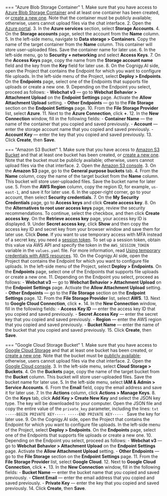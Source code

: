
=== "Azure Blob Storage Container"
    1. Make sure that you have access to [Azure Blob Storage Container](https://learn.microsoft.com/en-us/azure/storage/blobs/storage-blobs-introduction) and at least one container has been created, or [create a new one](https://learn.microsoft.com/en-us/azure/storage/blobs/storage-quickstart-blobs-portal#create-a-container). Note that the container must be publicly available; otherwise, users cannot upload files via the chat interface.
    2. Open the [Azure portal](https://portal.azure.com/#home). 
    3. In the **Azure services** section, select **Storage Accounts**.
    4. On the **Storage accounts** page, select the account from the **Name** column.
    5. In the left-side menu, navigate to **Data storage > Containers**. Copy the name of the target container from the **Name** column. This container will store user-uploaded files. Save the container name for later use.
    6. In the left-side menu, go to **Security + networking** and select **Access Keys**. 
    7. On the **Access Keys** page, copy the name from the **Storage account name** field and the key from the **Key** field for later use. 
    8. On the Cognigy.AI side, open the Project that contains the Endpoint for which you want to configure file uploads. In the left-side menu of the Project, select **Deploy > Endpoints**. On the **Endpoints** page, select one of the Endpoints that supports file uploads or create a new one.
    9. Depending on the Endpoint you select, proceed as follows:
        - **Webchat v3** — go to **Webchat Behavior > Attachment Upload** on the **Endpoint Settings** page. Activate the **Allow Attachment Upload** setting.
        - **Other Endpoints** — go to the **File Storage** section on the **Endpoint Settings** page.
    10. From the **File Storage Provider** list, select **Azure**. 
    11. Next to the **Azure Connection**, click **+**. 
    12. In the **New Connection** window, fill in the following fields:
        - **Container Name** — the name of the container that you copied and saved previously.
        - **Account** — enter the storage account name that you copied and saved previously.
        - **Account Key** — enter the key that you copied and saved previously.
    13. Click **Create**, then **Save**.

=== "Amazon S3 Bucket"
    1. Make sure that you have access to [Amazon S3 Bucket](https://docs.aws.amazon.com/AmazonS3/latest/userguide/Welcome.html) and that at least one bucket has been created, or [create a new one](https://docs.aws.amazon.com/AmazonS3/latest/userguide/create-bucket-overview.html). Note that the bucket must be publicly available; otherwise, users cannot upload files via the chat interface.
    2. Open the [Amazon S3 console](https://console.aws.amazon.com/s3/).
    3. On the **Amazon S3** page, go to the **General purpose buckets** tab.
    4. From the **Name** column, copy the name of the target bucket from the **Name** column. This bucket will store user-uploaded files. Save the bucket name for later use.
    5. From the **AWS Region** column, copy the region ID, for example, `us-east-1`, and save it for later use.
    6. In the upper-right corner, go to your account, then select **Security credentials**.
    7. On the **My Security Credentials** page, go to **Access keys** and click **Create access key**.
    8. On the **Alternatives to root user access keys** page, review the security recommendations. To continue, select the checkbox, and then click **Create access key**. On the **Retrieve access key** page, your access key ID is displayed.
    9. Under **Secret access key**, click **Show** and then copy the access key ID and secret key from your browser window and save them for later use. Click **Done**. If you want to use temporary access with MFA instead of a secret key, you need a [session token](https://docs.aws.amazon.com/STS/latest/APIReference/API_GetSessionToken.html#:~:text=Returns%20a%20set%20of%20temporary,key%2C%20and%20a%20security%20token). To set up a session token, obtain this value via AWS API and specify the token in the `AWS_SESSION_TOKEN` variable in the `values.yaml` file. For more information, read [Using temporary credentials with AWS resources](https://docs.aws.amazon.com/IAM/latest/UserGuide/id_credentials_temp_use-resources.html). 
    10. On the Cognigy.AI side, open the Project that contains the Endpoint for which you want to configure file uploads. In the left-side menu of the Project, select **Deploy > Endpoints**. On the **Endpoints** page, select one of the Endpoints that supports file uploads or create a new one.
    11. Depending on the Endpoint you select, proceed as follows:
        - **Webchat v3** — go to **Webchat Behavior > Attachment Upload** on the **Endpoint Settings** page. Activate the **Allow Attachment Upload** setting.
        - **Other Endpoints** — go to the **File Storage** section on the **Endpoint Settings** page.
    12. From the **File Storage Provider** list, select **AWS**. 
    13. Next to **Google Cloud Connection**, click **+**.
    14. In the **New Connection** window, fill in the following fields:
        - **Access Key ID** — enter the access key ID that you copied and saved previously.
        - **Secret Access Key** — enter the secret key that you copied and saved previously.
        - **Region** — enter the AWS region that you copied and saved previously.
        - **Bucket Name** — enter the name of the bucket that you copied and saved previously.
    15. Click **Create**, then **Save**.

=== "Google Cloud Storage Bucket"
    1. Make sure that you have access to [Google Cloud Storage](https://cloud.google.com/storage/docs/) and that at least one bucket has been created, or [create a new one](https://cloud.google.com/storage/docs/creating-buckets). Note that the bucket must be [publicly available](https://cloud.google.com/storage/docs/access-control/making-data-public); otherwise, users cannot upload files via the chat interface.
    2. Open the [Google Cloud console](https://console.cloud.google.com/).
    3. In the left-side menu, select **Cloud Storage > Buckets**.
    4. On the **Buckets** page, copy the name of the target bucket from the **Bucket** column. This bucket will store user-uploaded files. Save the bucket name for later use.
    5. In the left-side menu, select **IAM & Admin > Service Accounts**.
    6. From the **Email** field, copy the email address and save it for later use.
    7. In the **Actions** column, click **Actions > Manage Keys**.
    8. On the **Keys** tab, click **Add Key > Create New Key** and select the JSON key type. The key will be downloaded to your computer. Open the JSON file and copy the entire value of the `private_key` parameter, including the lines:
       ```txt
       -----BEGIN PRIVATE KEY-----
       -----END PRIVATE KEY-----
       ```
       Save the key for later use.
    9. On the Cognigy.AI side, open the Project that contains the Endpoint for which you want to configure file uploads. In the left-side menu of the Project, select **Deploy > Endpoints**. On the **Endpoints** page, select one of the Endpoints that supports file uploads or create a new one.
    10. Depending on the Endpoint you select, proceed as follows:
        - **Webchat v3** — go to **Webchat Behavior > Attachment Upload** on the **Endpoint Settings** page. Activate the **Allow Attachment Upload** setting.
        - **Other Endpoints** — go to the **File Storage** section on the **Endpoint Settings** page.
    11. From the **File Storage Provider** list, select **Google Cloud**.
    12. Next to **Google Cloud Connection**, click **+**.
    13. In the **New Connection** window, fill in the following fields:
        - **Bucket Name** — enter the bucket name that you copied and saved previously.
        - **Client Email** — enter the email address that you copied and saved previously.
        - **Private Key** — enter the key that you copied and saved previously.
    14. Click **Create**, then **Save**.